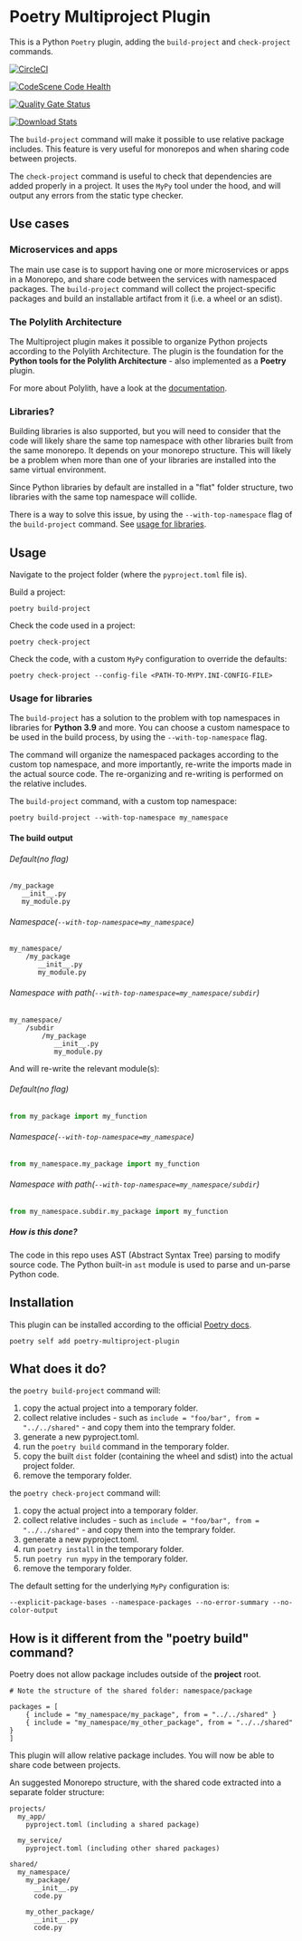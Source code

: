 # Poetry Multiproject Plugin

This is a Python `Poetry` plugin, adding the `build-project` and `check-project` commands.

[![CircleCI](https://dl.circleci.com/status-badge/img/gh/DavidVujic/poetry-multiproject-plugin/tree/main.svg?style=svg)](https://dl.circleci.com/status-badge/redirect/gh/DavidVujic/poetry-multiproject-plugin/tree/main)

[![CodeScene Code Health](https://codescene.io/projects/36629/status-badges/code-health)](https://codescene.io/projects/36629)

[![Quality Gate Status](https://sonarcloud.io/api/project_badges/measure?project=DavidVujic_poetry-multiproject-plugin&metric=alert_status)](https://sonarcloud.io/summary/new_code?id=DavidVujic_poetry-multiproject-plugin)

[![Download Stats](https://img.shields.io/pypi/dm/poetry-multiproject-plugin)](https://pypistats.org/packages/poetry-multiproject-plugin)


The `build-project` command will make it possible to use relative package includes.
This feature is very useful for monorepos and when sharing code between projects.

The `check-project` command is useful to check that dependencies are added properly in a project.
It uses the `MyPy` tool under the hood, and will output any errors from the static type checker.


## Use cases

### Microservices and apps
The main use case is to support having one or more microservices or apps in a Monorepo, and share code between the services with namespaced packages.
The `build-project` command will collect the project-specific packages and build an installable artifact from it (i.e. a wheel or an sdist).

### The Polylith Architecture
The Multiproject plugin makes it possible to organize Python projects according to the Polylith Architecture.
The plugin is the foundation for the __Python tools for the Polylith Architecture__ - also implemented as a __Poetry__ plugin.

For more about Polylith, have a look at the [documentation](https://davidvujic.github.io/python-polylith-docs/).

### Libraries?
Building libraries is also supported, but you will need to consider that the code will likely share the same top namespace with other libraries 
built from the same monorepo. It depends on your monorepo structure. This will likely be a problem when more than one of your libraries are installed into the same virtual environment.

Since Python libraries by default are installed in a "flat" folder structure, two libraries with the same top namespace will collide.

There is a way to solve this issue, by using the `--with-top-namespace` flag of the `build-project` command. See [usage for libraries](#usage-for-libraries).

## Usage
Navigate to the project folder (where the `pyproject.toml` file is).

Build a project:
``` shell
poetry build-project
```

Check the code used in a project:

``` shell
poetry check-project
```

Check the code, with a custom `MyPy` configuration to override the defaults:

``` shell
poetry check-project --config-file <PATH-TO-MYPY.INI-CONFIG-FILE>
```

### Usage for libraries
The `build-project` has a solution to the problem with top namespaces in libraries for __Python 3.9__ and more.
You can choose a custom namespace to be used in the build process, by using the `--with-top-namespace` flag. 

The command will organize the namespaced packages according to the custom top namespace, and more importantly, re-write the imports made in the actual source code.
The re-organizing and re-writing is performed on the relative includes.

The `build-project` command, with a custom top namespace:
```shell
poetry build-project --with-top-namespace my_namespace
```

#### The build output

###### Default(no flag)
```shell
/my_package
   __init__.py
   my_module.py
```

###### Namespace(`--with-top-namespace=my_namespace`)
```shell
my_namespace/
    /my_package
       __init__.py
       my_module.py
```

###### Namespace with path(`--with-top-namespace=my_namespace/subdir`)
```shell
my_namespace/
    /subdir
        /my_package
           __init__.py
           my_module.py
```
And will re-write the relevant module(s):

###### Default(no flag)
```python
from my_package import my_function
```

###### Namespace(`--with-top-namespace=my_namespace`)
```python
from my_namespace.my_package import my_function
```

###### Namespace with path(`--with-top-namespace=my_namespace/subdir`)
```python
from my_namespace.subdir.my_package import my_function
```

##### How is this done?
The code in this repo uses AST (Abstract Syntax Tree) parsing to modify source code.
The Python built-in `ast` module is used to parse and un-parse Python code.

## Installation
This plugin can be installed according to the official [Poetry docs](https://python-poetry.org/docs/plugins/#using-plugins).

``` shell
poetry self add poetry-multiproject-plugin
```

## What does it do?

the `poetry build-project` command will:

1. copy the actual project into a temporary folder.
2. collect relative includes - such as `include = "foo/bar", from = "../../shared"` -  and copy them into the temprary folder.
3. generate a new pyproject.toml.
4. run the `poetry build` command in the temporary folder.
5. copy the built `dist` folder (containing the wheel and sdist) into the actual project folder.
6. remove the temporary folder.


the `poetry check-project` command will:

1. copy the actual project into a temporary folder.
2. collect relative includes - such as `include = "foo/bar", from = "../../shared"` -  and copy them into the temprary folder.
3. generate a new pyproject.toml.
4. run `poetry install` in the temporary folder.
5. run `poetry run mypy` in the temporary folder.
6. remove the temporary folder.


The default setting for the underlying `MyPy` configuration is:

``` shell
--explicit-package-bases --namespace-packages --no-error-summary --no-color-output
```


## How is it different from the "poetry build" command?
Poetry does not allow package includes outside of the __project__ root.

``` shell
# Note the structure of the shared folder: namespace/package

packages = [
    { include = "my_namespace/my_package", from = "../../shared" }
    { include = "my_namespace/my_other_package", from = "../../shared" }
]
```

This plugin will allow relative package includes. You will now be able to share code between projects.

An suggested Monorepo structure, with the shared code extracted into a separate folder structure:

``` shell
projects/
  my_app/
    pyproject.toml (including a shared package)

  my_service/
    pyproject.toml (including other shared packages)

shared/
  my_namespace/
    my_package/
      __init__.py
      code.py

    my_other_package/
      __init__.py
      code.py
```
